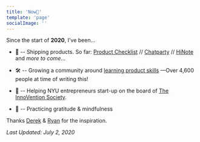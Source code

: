 ```yaml
---
title: 'Now📍'
template: 'page'
socialImage: ''
---
```


Since the start of **2020**, I've been...

- 🚢 -- Shipping products. So far: [Product Checklist](https://www.producthunt.com/posts/product-checklist) // [Chatparty](https://www.producthunt.com/posts/chatparty) // [HiNote](https://hinote.live) and _more to come_...

- 🛠️ -- Growing a community around [learning product skills](https://theproductperson.com) —Over 4,600 people at time of writing this!

- 🚀 -- Helping NYU entrepreneurs start-up on the board of [The InnoVention Society](https://ivs.nyc).

- 🧘 -- Practicing gratitude & mindfulness

Thanks [Derek](https://nownownow.com/about) & [Ryan](https://www.ryanckulp.com/now/) for the inspiration.

_Last Updated: July 2, 2020_
